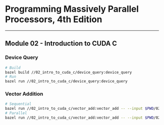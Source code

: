 # Programming Massively Parallel Processors, 4th Edition

---

## Module 02 - Introduction to CUDA C

### Device Query

```bash
# Build
bazel build //02_intro_to_cuda_c/device_query:device_query
# Run
bazel run //02_intro_to_cuda_c/device_query:device_query
```

### Vector Addition

```bash
# Sequential
bazel run //02_intro_to_cuda_c/vector_add:vector_add -- --input $PWD/02_intro_to_cuda_c/vector_add/data/input.json --output $PWD/02_intro_to_cuda_c/vector_add/data/output-sequential.json --sequential
# Parallel
bazel run //02_intro_to_cuda_c/vector_add:vector_add -- --input $PWD/02_intro_to_cuda_c/vector_add/data/input.json --output $PWD/02_intro_to_cuda_c/vector_add/data/output-parallel.json --parallel
```